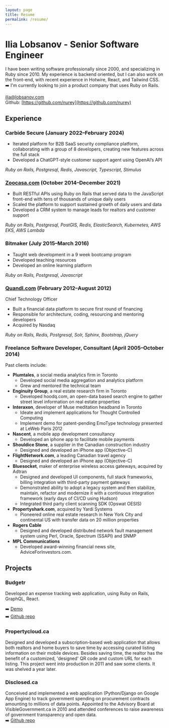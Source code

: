 ```yaml
---
layout: page
title: Resume
permalink: /resume/
---
```



# Ilia Lobsanov - Senior Software Engineer

I have been writing software professionally since 2000, and specializing in Ruby since 2010. 
My experience is backend oriented, but I can also work on the front-end, with recent experience in Hotwire, React, and Tailwind CSS.  
➡️ I'm currently looking to join a product company that uses Ruby on Rails.

[ilia@lobsanov.com](mailto:ilia@lobsanov.com)  
Github: [https://github.com/nurey](https://github.com/nurey)

## Experience

### Carbide Secure (January 2022–February 2024)

- Iterated platform for B2B SaaS security compliance platform, collaborating with a group of 8 developers, creating new features across the full stack
- Developed a ChatGPT-style customer support agent using OpenAI’s API

_Ruby on Rails, Postgresql, Redis, Javascript, Typescript, Stimulus_

### [Zoocasa.com](https://www.zoocasa.com) (October 2014–December 2021)

- Built RESTful APIs using Ruby on Rails that served data to the JavaScript front-end with tens of thousands of unique daily users
- Scaled the platform to support sustained growth of daily users and data
- Developed a CRM system to manage leads for realtors and customer support

_Ruby on Rails, Postgresql, PostGIS, Redis, ElasticSearch, Kubernetes, AWS EKS, AWS Lambda_

### Bitmaker (July 2015–March 2016)

- Taught web development in a 9 week bootcamp program
- Developed teaching resources
- Developed an online learning platform

_Ruby on Rails, Postgresql, Javascript_

### [Quandl.com](https://www.quandl.com) (February 2012–August 2012)
Chief Technology Officer 

- Built a financial data platform to secure first round of financing 
- Responsible for architecture, coding, resourcing and mentoring developers
- Acquired by Nasdaq

_Ruby on Rails, Redis, Postgresql, Solr, Sphinx, Bootstrap, jQuery_

### Freelance Software Developer, Consultant (April 2005–October 2014)

Past clients include:

- __Plumtales__, a social media analytics firm in Toronto
    - Developed social media aggregation and analytics platform 
    - Grew and mentored the technical team
- __Enginuity Group__, a real estate research firm in Toronto
    - Developed hoodq.com, an open-data based search engine to gather street level information on real estate properties
- __Interaxon__, developer of Muse meditation headband in Toronto
    - Ideate and implement applications for Thought Controlled Computing
    - Implement demo for patent-pending EmoType technology presented at LeWeb Paris 2012
- __Nascent__, a mobile app development consultancy
    - Developed an iphone app to facilitate mobile payments
- __Shouldice Stone__, a supplier in the Canadian construction industry
    - Designed and developed an iPhone app (Objective-C)
- __FlightNetwork.com__, a leading Canadian travel agency
    - Designed and developed an iPhone app (Objective-C)
- __Bluesocket__, maker of enterprise wireless access gateways, acquired by Adtran
    - Designed and developed UI components, full stack frameworks, billing integration with third-party payment gateways
    - Demonstrated ability to adopt a legacy system and then stabilize, maintain, refactor and modernize it with a continuous integration framework (early days of CI/CD using Hudson)
    - Integrated third party client scanning SDK (Opswat OESIS)
- __Propertyshark.com__, acquired by Yardi Systems
    - Pioneered online real estate research in New York City and continental US with transfer data on 20 million properties 
- __Rogers Cable__
    - Designed and developed distributed network fault management system using Perl, Oracle, Spectrum (SSAPI) and SNMP
- __MPL Communications__
    - Developed award-winning financial news site, AdviceForInvestors.com. 


## Projects

### Budgetr

Developed an expense tracking web application, using Ruby on Rails, GraphQL, React.

➡️ [Demo](https://budgetr-app.nurey.com)  
➡️ [Github repo](https://github.com/nurey/banking)

### Propertycloud.ca

Designed and developed a subscription-based web application that allows both realtors and home buyers to save time by accessing curated listing information on their mobile devices. Besides saving time, the realtor has the benefit of a customized, 'designed' QR code and custom URL for each listing. This project went into production in 2011 and saw some clients. It was shelved a year later.

### Disclosed.ca

Conceived and implemented a web application (Python/Django on Google App Engine) to track government spending on procurement contracts amounting to millions of data points. 
Appointed to the Advisory Board at VisibleGovernment.ca in 2010 and attended conferences to raise awareness of government transparency and open data.  
➡️ [Github repo](https://github.com/nurey/disclosed)
